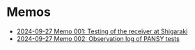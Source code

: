 # Memos 

- [2024-09-27 Memo 001: Testing of the receiver at Shigaraki](001_shigaraki_testing.pdf)
- [2024-09-27 Memo 002: Observation log of PANSY tests](notes20240927.txt)
